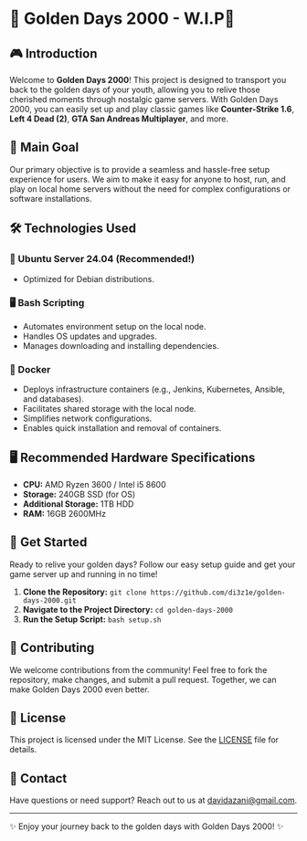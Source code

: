 # 🌟 Golden Days 2000 - W.I.P🌟

## 🎮 Introduction
Welcome to **Golden Days 2000**! This project is designed to transport you back to the golden days of your youth, allowing you to relive those cherished moments through nostalgic game servers. With Golden Days 2000, you can easily set up and play classic games like **Counter-Strike 1.6**, **Left 4 Dead (2)**, **GTA San Andreas Multiplayer**, and more.

## 🎯 Main Goal
Our primary objective is to provide a seamless and hassle-free setup experience for users. We aim to make it easy for anyone to host, run, and play on local home servers without the need for complex configurations or software installations.

## 🛠️ Technologies Used

### 🚀 Ubuntu Server 24.04 (Recommended!)
- Optimized for Debian distributions.

### 🖥️ Bash Scripting
- Automates environment setup on the local node.
- Handles OS updates and upgrades.
- Manages downloading and installing dependencies.

### 🐳 Docker
- Deploys infrastructure containers (e.g., Jenkins, Kubernetes, Ansible, and databases).
- Facilitates shared storage with the local node.
- Simplifies network configurations.
- Enables quick installation and removal of containers.

## 🖥️ Recommended Hardware Specifications
- **CPU:** AMD Ryzen 3600 / Intel i5 8600
- **Storage:** 240GB SSD (for OS)
- **Additional Storage:** 1TB HDD
- **RAM:** 16GB 2600MHz

## 🎉 Get Started
Ready to relive your golden days? Follow our easy setup guide and get your game server up and running in no time!

1. **Clone the Repository:** `git clone https://github.com/di3z1e/golden-days-2000.git`
2. **Navigate to the Project Directory:** `cd golden-days-2000`
3. **Run the Setup Script:** `bash setup.sh`

## 🤝 Contributing
We welcome contributions from the community! Feel free to fork the repository, make changes, and submit a pull request. Together, we can make Golden Days 2000 even better.

## 📄 License
This project is licensed under the MIT License. See the [LICENSE](LICENSE) file for details.

## 📧 Contact
Have questions or need support? Reach out to us at [davidazani@gmail.com](mailto:davidazani@gmail.com).

---

✨ Enjoy your journey back to the golden days with Golden Days 2000! ✨
